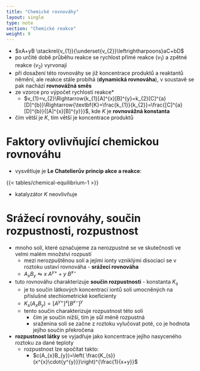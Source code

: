 ```yaml
---
title: "Chemické rovnováhy"
layout: single
type: note
section: "Chemické reakce"
weight: 9
---
```

- $xA+yB \stackrel{v_{1}}{\underset{v_{2}}\leftrightharpoons}aC+bD$
- po určité době průběhu reakce se rychlost přímé reakce ($v_{1}$) a zpětné reakce ($v_{2}$) vyrvonají
- při dosažení této rovnováhy se již koncentrace produktů a reaktantů němění, ale reakce stále probíhá (**dynamická rovnováha**), v soustavě se pak nachází **rovnovážná směs**
- ze vzorce pro výpočet rychlosti reakce*
    - $v_{1}=v_{2}\Rightarrow{k_{1}[A]^{x}[B]^{y}=k_{2}[C]^{a}[D]^{b}}\Rightarrow{\textbf{K}=\frac{k_{1}}{k_{2}}=\frac{[C]^{a}[D]^{b}}{[A]^{x}[B]^{y}}}$, kde $K$ je **rovnovážná konstanta**
- čím větší je $K$, tím větší je koncentrace produktů
# Faktory ovlivňující chemickou rovnováhu
- vysvětluje je **Le Chatelierův princip akce a reakce**:

{{< tables/chemical-equilibrium-1 >}}

- katalyzátor $K$ neovlivňuje
# Srážecí rovnováhy, součin rozpustnosti, rozpustnost
- mnoho solí, které označujeme za nerozpustné se ve skutečnosti ve velmi malém množství rozpustí
    - mezi nerozpuštěnou solí a jejími ionty vzniklými disociací se v roztoku ustaví rovnováha - **srážecí rovnováha**
    - $A_{x}B_{y}\leftrightharpoons{x\ A^{y+}+y\ B^{x-}}$
- tuto rovnováhu charakterizuje **součin rozpustnosti** - konstanta $K_{s}$
    - je to součin látkových koncentrací iontů soli umocněných na příslušné stechiometrické koeficienty
    - $K_{s}(A_{x}B_{y})=[A^{y+}]^{x}[B^{x-}]^{y}$
    - tento součin charakterizuje rozpustnost této soli
        - čím je součin nižší, tím je sůl méně rozpustná
        - sraženina soli se začne z roztoku vylučovat poté, co je hodnota jejího součin překročena
- **rozpustnost látky** se vyjadřuje jako koncentrace jejího nasyceného roztoku za dané teploty
    - rozpustnost lze spočítat takto:
        - $c(A_{x}B_{y})=\left( \frac{K_{s}}{x^{x}\cdot{y^{y}}}\right)^{\frac{1}{x+y}}$